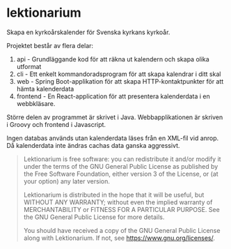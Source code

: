 # lektionarium

Skapa en kyrkoårskalender för Svenska kyrkans kyrkoår. 

Projektet består av flera delar:

1. api - Grundläggande kod för att räkna ut kalendern och skapa olika utformat
2. cli - Ett enkelt kommandoradsprogram för att skapa kalendrar i ditt skal
3. web - Spring Boot-applikation för att skapa HTTP-kontaktpunkter för att hämta kalenderdata
4. frontend - En React-application för att presentera kalenderdata i en webbkläsare. 

Större delen av programmet är skrivet i Java. Webbapplikationen är skriven i Groovy och frontend i Javascript. 

Ingen databas används utan kalenderdata läses från en XML-fil vid anrop. Då kalenderdata inte ändras cachas data ganska aggressivt. 


> Lektionarium is free software: you can redistribute it and/or modify
> it under the terms of the GNU General Public License as published by
> the Free Software Foundation, either version 3 of the License, or
> (at your option) any later version.
> 
> Lektionarium is distributed in the hope that it will be useful,
> but WITHOUT ANY WARRANTY; without even the implied warranty of
> MERCHANTABILITY or FITNESS FOR A PARTICULAR PURPOSE.  See the
> GNU General Public License for more details.
> 
> You should have received a copy of the GNU General Public License
> along with Lektionarium.  If not, see <https://www.gnu.org/licenses/>.
